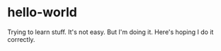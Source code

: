 # hello-world

Trying to learn stuff. It's not easy. But I'm doing it. Here's hoping I do it correctly.
